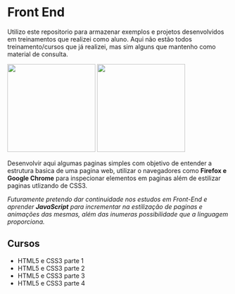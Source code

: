 # Front End

<p> Utilizo este repositorio para armazenar exemplos e projetos desenvolvidos em treinamentos que realizei como aluno. 
  Aqui não estão todos treinamento/cursos que já realizei, mas sim alguns que mantenho como material de consulta. </p>

<div style="display: inline_block">
<img src="https://cdn.jsdelivr.net/gh/devicons/devicon/icons/html5/html5-original-wordmark.svg" width="200"/>
<img src="https://cdn.jsdelivr.net/gh/devicons/devicon/icons/css3/css3-original-wordmark.svg" width="200"/>
</div>
<p>Desenvolvir aqui algumas paginas simples com objetivo de entender a estrutura basica de uma pagina web, utilizar o navegadores como <b>Firefox e Google Chrome</b> para inspecionar elementos em paginas além de estilizar paginas utlizando de CSS3. </p>
<p><i>Futuramente pretendo dar continuidade nos estudos em Front-End e aprender <b>JavaScript</b> para incrementar na estilização de paginas e animações das mesmas, além das inumeras possibilidade que a linguagem proporciona.</i></p>



## Cursos

<ul>
<li>HTML5 e CSS3 parte 1</li>
<li>HTML5 e CSS3 parte 2</li>
<li>HTML5 e CSS3 parte 3</li>
<li>HTML5 e CSS3 parte 4</li>
</ul>
